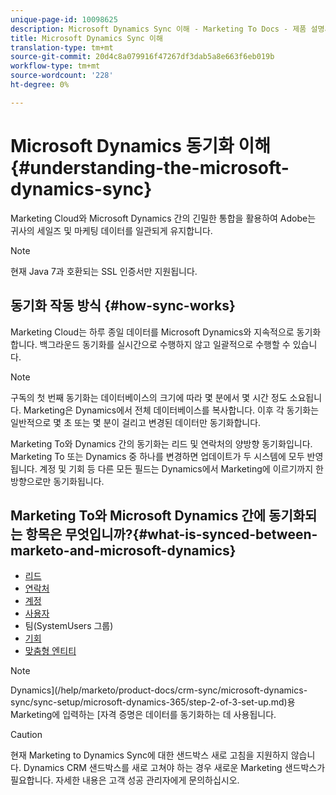 ```yaml
---
unique-page-id: 10098625
description: Microsoft Dynamics Sync 이해 - Marketing To Docs - 제품 설명서
title: Microsoft Dynamics Sync 이해
translation-type: tm+mt
source-git-commit: 20d4c8a079916f47267df3dab5a8e663f6eb019b
workflow-type: tm+mt
source-wordcount: '228'
ht-degree: 0%

---
```



# Microsoft Dynamics 동기화 이해 {#understanding-the-microsoft-dynamics-sync}

Marketing Cloud와 Microsoft Dynamics 간의 긴밀한 통합을 활용하여 Adobe는 귀사의 세일즈 및 마케팅 데이터를 일관되게 유지합니다.

>[!NOTE]
>
>현재 Java 7과 호환되는 SSL 인증서만 지원됩니다.

## 동기화 작동 방식 {#how-sync-works}

Marketing Cloud는 하루 종일 데이터를 Microsoft Dynamics와 지속적으로 동기화합니다. 백그라운드 동기화를 실시간으로 수행하지 않고 일괄적으로 수행할 수 있습니다.

>[!NOTE]
>
>구독의 첫 번째 동기화는 데이터베이스의 크기에 따라 몇 분에서 몇 시간 정도 소요됩니다. Marketing은 Dynamics에서 전체 데이터베이스를 복사합니다. 이후 각 동기화는 일반적으로 몇 초 또는 몇 분이 걸리고 변경된 데이터만 동기화합니다.

Marketing To와 Dynamics 간의 동기화는 리드 및 연락처의 양방향 동기화입니다. Marketing To 또는 Dynamics 중 하나를 변경하면 업데이트가 두 시스템에 모두 반영됩니다. 계정 및 기회 등 다른 모든 필드는 Dynamics에서 Marketing에 이르기까지 한 방향으로만 동기화됩니다.

## Marketing To와 Microsoft Dynamics 간에 동기화되는 항목은 무엇입니까?{#what-is-synced-between-marketo-and-microsoft-dynamics}

* [리드](/help/marketo/product-docs/crm-sync/microsoft-dynamics-sync/microsoft-dynamics-sync-details/microsoft-dynamics-sync-lead-sync.md)
* [연락처](/help/marketo/product-docs/crm-sync/microsoft-dynamics-sync/microsoft-dynamics-sync-details/microsoft-dynamics-sync-contact-sync.md)
* [계정](/help/marketo/product-docs/crm-sync/microsoft-dynamics-sync/microsoft-dynamics-sync-details/microsoft-dynamics-sync-account-sync.md)
* [사용자](/help/marketo/product-docs/crm-sync/microsoft-dynamics-sync/microsoft-dynamics-sync-details/microsoft-dynamics-sync-user-sync.md)
* 팀(SystemUsers 그룹)
* [기회](/help/marketo/product-docs/crm-sync/microsoft-dynamics-sync/microsoft-dynamics-sync-details/microsoft-dynamics-sync-opportunity-sync.md)
* [맞춤형 엔티티](/help/marketo/product-docs/crm-sync/microsoft-dynamics-sync/microsoft-dynamics-sync-details/microsoft-dynamics-sync-custom-entity-sync.md)

>[!NOTE]
>
>Dynamics](/help/marketo/product-docs/crm-sync/microsoft-dynamics-sync/sync-setup/microsoft-dynamics-365/step-2-of-3-set-up.md)용 Marketing에 입력하는 [자격 증명은 데이터를 동기화하는 데 사용됩니다.

>[!CAUTION]
>
>현재 Marketing to Dynamics Sync에 대한 샌드박스 새로 고침을 지원하지 않습니다. Dynamics CRM 샌드박스를 새로 고쳐야 하는 경우 새로운 Marketing 샌드박스가 필요합니다. 자세한 내용은 고객 성공 관리자에게 문의하십시오.
